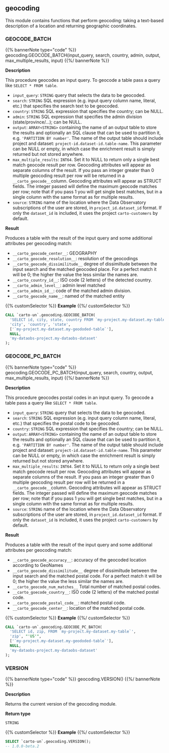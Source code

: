 ## geocoding

<div class="badges"><div class="experimental"></div><div class="advanced"></div></div>

This module contains functions that perform geocoding: taking a text-based description of a location and returning geographic coordinates.

### GEOCODE_BATCH

{{% bannerNote type="code" %}}
geocoding.GEOCODE_BATCH(input_query, search, country, admin, output, max_multiple_results, input)
{{%/ bannerNote %}}

**Description**

This procedure geocodes an input query. To geocode a table pass a query like `SELECT * FROM table`.

* `input_query`: `STRING` query that selects the data to be geocoded.
* `search`: `STRING` SQL expression (e.g. input query column name, literal, etc.) that specifies the search text to be geocoded.
* `country`: `STRING` SQL expression that specifies the country; can be NULL.
* `admin`: `STRING` SQL expression that specifies the admin division (state/province/...); can be NULL.
* `output`: `ARRAY<STRING>` containing the name of an output table to store the results and optionally an SQL clause that can be used to partition it, e.g. `'PARTITION BY number'`. The name of the output table should include project and dataset: `project-id.dataset-id.table-name`. This parameter can be NULL or empty, in which case the enrichment result is simply returned but not stored anywhere.
* `max_multiple_results`: `INT64`. Set it to NULL to return only a single best match geocode result per row. Geocoding attributes will appear as separate columns of the result. If you pass an integer greater than 0 multiple geocoding result per row will be returned in a `__carto_geocode__`column. Geocoding attributes will appear as STRUCT fields. The integer passed will define the maximum geocode matches per row;
note that if you pass 1 you will get single best matches, but in a single column with the same format as for multiple results.
* `source`: `STRING` name of the location where the Data Observatory subscriptions of the user are stored, in `project_id.dataset_id` format. If only the `dataset_id` is included, it uses the project `carto-customers` by default.

**Result**

Produces a table with the result of the input query and some additional attributes per geocoding match:

* `__carto_geocode_center__`: GEOGRAPHY
* `__carto_geocode_resolution__`: resolution of the geocodings
* `__carto_geocode_dissimilitude__` degree of dissimiltude between the input search and the matched geocoded place. For a perfect match it will be 0; the higher the value the less similar the names are.
* `__carto_country_id__`: ISO code (2 letters) of the detected country.
* `__carto_admin_level__`: admin level matched
* `__carto_admin_id__`: code of the matched admin division.
* `__carto_geocode_name__`: named of the matched entity

{{% customSelector %}}
**Example**
{{%/ customSelector %}}

```sql
CALL `carto-un`.geocoding.GEOCODE_BATCH(
  'SELECT id, city, state, country FROM `my-project.my-dataset.my-table`',
  'city', 'country', 'state',
  ['`my-project.my-dataset.my-geododed-table`'],
  NULL,
  'my-dataobs-project.my-dataobs-dataset'
);
```

### GEOCODE_PC_BATCH

{{% bannerNote type="code" %}}
geocoding.GEOCODE_PC_BATCH(input_query, search, country, output, max_multiple_results, input)
{{%/ bannerNote %}}

**Description**

This procedure geocodes postal codes in an input query. To geocode a table pass a query like `SELECT * FROM table`.

* `input_query`: `STRING` query that selects the data to be geocoded.
* `search`: `STRING` SQL expression (e.g. input query column name, literal, etc.) that specifies the postal code to be geocoded.
* `country`: `STRING` SQL expression that specifies the country; can be NULL.
* `output`: `ARRAY<STRING>` containing the name of an output table to store the results and optionally an SQL clause that can be used to partition it, e.g. `'PARTITION BY number'`. The name of the output table should include project and dataset: `project-id.dataset-id.table-name`. This parameter can be NULL or empty, in which case the enrichment result is simply returned but not stored anywhere.
* `max_multiple_results`: `INT64`. Set it to NULL to return only a single best match geocode result per row. Geocoding attributes will appear as separate columns of the result. If you pass an integer greater than 0 multiple geocoding result per row will be returned in a `__carto_geocode__`column. Geocoding attributes will appear as STRUCT fields. The integer passed will define the maximum geocode matches per row;
note that if you pass 1 you will get single best matches, but in a single column with the same format as for multiple results.
* `source`: `STRING` name of the location where the Data Observatory subscriptions of the user are stored, in `project_id.dataset_id` format. If only the `dataset_id` is included, it uses the project `carto-customers` by default.

**Result**

Produces a table with the result of the input query and some additional attributes per geocoding match:

* `__carto_geocode_accuracy__`: accuracy of the geocoded location according to GeoNames
* `__carto_geocode_dissimilitude__` degree of dissimiltude between the input search and the matched postal code. For a perfect match it will be 0; the higher the value the less similar the names are.
* `__carto_geocode_num_matches__` Total number of matched postal codes.
* `__carto_goecode_country__`: ISO code (2 letters) of the matched postal code.
* `__carto_geocode_postal_code__`: matched  postal code.
* `__carto_geocode_center__`: location of the matched postal code.

{{% customSelector %}}
**Example**
{{%/ customSelector %}}

```sql
CALL `carto-un`.geocoding.GEOCODE_PC_BATCH(
  'SELECT id, zip, FROM `my-project.my-dataset.my-table`',
  'zip', "'US'",
  ['`my-project.my-dataset.my-geododed-table`'],
  NULL,
  'my-dataobs-project.my-dataobs-dataset'
);
```


### VERSION

{{% bannerNote type="code" %}}
geocoding.VERSION()
{{%/ bannerNote %}}

**Description**

Returns the current version of the geocoding module.

**Return type**

`STRING`

{{% customSelector %}}
**Example**
{{%/ customSelector %}}

```sql
SELECT `carto-un`.geocoding.VERSION();
-- 1.0.0-beta.2
```